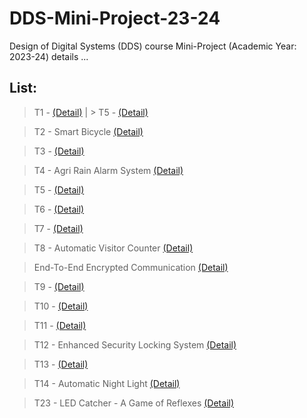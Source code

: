 # DDS-Mini-Project-23-24
Design of Digital Systems (DDS) course Mini-Project (Academic Year: 2023-24) details ...

## List:

> T1 - [(Detail)]() | > T5 - [(Detail)]()

> T2 - Smart Bicycle [(Detail)]()

> T3 - [(Detail)]()

> T4 - Agri Rain Alarm System [(Detail)]()

> T5 - [(Detail)]()

> T6 - [(Detail)]()

> T7 - [(Detail)]()

> T8 - Automatic Visitor Counter [(Detail)](https://github.com/brcnitk/DDS-Mini-Project-23-24/tree/main/Team-2) 

> End-To-End Encrypted Communication [(Detail)](https://github.com/AdiPadi2703/End-To-End-Encrypted-Communication/tree/main)

> T9 - [(Detail)]()

> T10 - [(Detail)]()

> T11 - [(Detail)]()

> T12 - Enhanced Security Locking System [(Detail)]()

> T13 - [(Detail)]()

> T14 - Automatic Night Light [(Detail)]()

> T23 - LED Catcher - A Game of Reflexes [(Detail)]()

 

